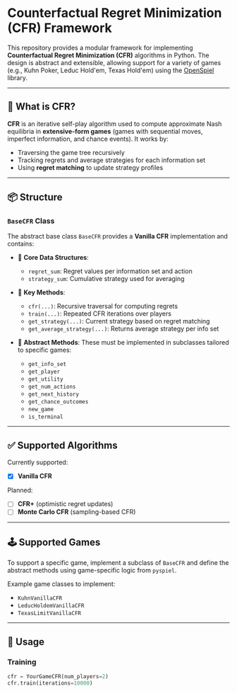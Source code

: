 # Counterfactual Regret Minimization (CFR) Framework

This repository provides a modular framework for implementing **Counterfactual Regret Minimization (CFR)** algorithms in Python. The design is abstract and extensible, allowing support for a variety of games (e.g., Kuhn Poker, Leduc Hold'em, Texas Hold'em) using the [OpenSpiel](https://github.com/deepmind/open_spiel) library.

---

## 🧠 What is CFR?

**CFR** is an iterative self-play algorithm used to compute approximate Nash equilibria in **extensive-form games** (games with sequential moves, imperfect information, and chance events). It works by:

- Traversing the game tree recursively
- Tracking regrets and average strategies for each information set
- Using **regret matching** to update strategy profiles

---

## 📦 Structure

### `BaseCFR` Class

The abstract base class `BaseCFR` provides a **Vanilla CFR** implementation and contains:

- 🔧 **Core Data Structures**:

  - `regret_sum`: Regret values per information set and action
  - `strategy_sum`: Cumulative strategy used for averaging

- 🚀 **Key Methods**:

  - `cfr(...)`: Recursive traversal for computing regrets
  - `train(...)`: Repeated CFR iterations over players
  - `get_strategy(...)`: Current strategy based on regret matching
  - `get_average_strategy(...)`: Returns average strategy per info set

- 📜 **Abstract Methods**:
  These must be implemented in subclasses tailored to specific games:
  - `get_info_set`
  - `get_player`
  - `get_utility`
  - `get_num_actions`
  - `get_next_history`
  - `get_chance_outcomes`
  - `new_game`
  - `is_terminal`

---

## ✅ Supported Algorithms

Currently supported:

- [x] **Vanilla CFR**

Planned:

- [ ] **CFR+** (optimistic regret updates)
- [ ] **Monte Carlo CFR** (sampling-based CFR)

---

## 🕹️ Supported Games

To support a specific game, implement a subclass of `BaseCFR` and define the abstract methods using game-specific logic from `pyspiel`.

Example game classes to implement:

- `KuhnVanillaCFR`
- `LeducHoldemVanillaCFR`
- `TexasLimitVanillaCFR`

---

## 🔄 Usage

### Training

```python
cfr = YourGameCFR(num_players=2)
cfr.train(iterations=10000)
```

